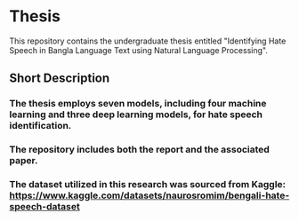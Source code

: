 # Thesis
This repository contains the undergraduate thesis entitled "Identifying Hate Speech in Bangla Language Text using Natural Language Processing".

## Short Description 
### The thesis employs seven models, including four machine learning and three deep learning models, for hate speech identification.
### The repository includes both the report and the associated paper.
### The dataset utilized in this research was sourced from Kaggle: https://www.kaggle.com/datasets/naurosromim/bengali-hate-speech-dataset
